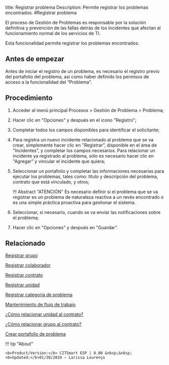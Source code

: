 title: Registrar problema
Description: Permite registrar los problemas encontrados.
#Registrar problema


El proceso de Gestión de Problemas es responsable por la solución definitiva y prevención de las fallas detrás de los incidentes que afectan al funcionamiento normal de los servicios de TI.

Esta funcionalidad permite registrar los problemas encontrados.

Antes de empezar
----------------

Antes de iniciar el registro de un problema, es necesario el registro previo del
portafolio del problema, así como haber definido los permisos de acceso a la
funcionalidad del “Problema”.

Procedimiento
------------

1.  Acceder al menú principal Procesos \>
    Gestión de Problema \> Problema;

2.  Hacer clic en "Opciones" y después en el icono "Registro";

3.  Completar todos los campos disponibles para identificar el solicitante;

4.  Para registra un nuevo incidente relacionado al problema que se va crear, simplemente
    hacer clic en "Registrar”, disponible en el área de "Incidentes”, y completar
    los campos necesarios. Para relacionar un incidente ya registrado al problema, sólo
    es necesario hacer clic en "Agregar" y vincular el incidente que quiera;

5.  Seleccionar un portafolio y completar las informaciones necesarias para ejecutar los
    problemas, tales como: título y descripción del problema, contrato que está vinculado,
    y otros;
    
    !!! Abstract "ATENCIÓN"
        Es necesario definir si el problema que se va registrar es un problema de naturaleza
        reactiva a un revés encontrado o es una simple práctica proactiva para gestionar
        el sistema.

6.  Seleccionar, si necesario, cuando se va enviar las notificaciones sobre el problema;

7.  Hacer clic en "Opciones" y después en "Guardar”.

Relacionado
------------
[Registrar grupo](/pt-br/citsmart-esp-8/initial-settings/access-settings/user/register-groups.html)

[Registrar colaborador](/pt-br/citsmart-esp-8/initial-settings/access-settings/user/register-employee.html)

[Registrar contrato](/pt-br/citsmart-esp-8/processes/portfolio-and-catalog/configuration/register-contract.html)

[Registrar unidad](/pt-br/citsmart-esp-8/platform-administration/region-and-language/register-unit.html)

[Registrar categoría de problema](/pt-br/citsmart-esp-8/processes/problem/configuration/problem-category-register.html)

[Mantenimiento de flujo de trabajo](/pt-br/citsmart-esp-8/platform-administration/flow-maintenance/workflow.maintenance.html)

[¿Cómo relacionar unidad al contrato?](/pt-br/citsmart-esp-8/processes/tickets/configuration/relate-unit-to-contract.html)

[¿Cómo relacionar grupo al contrato?](/pt-br/citsmart-esp-8/processes/tickets/configuration/relate-group-to-contract.html)

[Crear portafolio de problema](/pt-br/citsmart-esp-8/processes/problem/configuration/problem-portfolio.html) 

!!! tip "About"

    <b>Product/Version:</b> CITSmart ESP | 8.00 &nbsp;&nbsp;
    <b>Updated:</b>01/30/2019 – Larissa Lourenço



